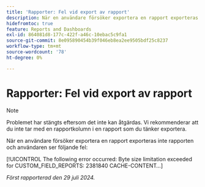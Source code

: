 ```yaml
---
title: 'Rapporter: Fel vid export av rapport'
description: När en användare försöker exportera en rapport exporteras inte rapporten och användaren ser ett fel.
hidefromtoc: true
feature: Reports and Dashboards
exl-id: 864081d8-177c-422f-a46c-10ebac5c9fa1
source-git-commit: 8e095890454b39f046eb8ea2ee9505bdf25c8237
workflow-type: tm+mt
source-wordcount: '78'
ht-degree: 0%

---
```


# Rapporter: Fel vid export av rapport

>[!NOTE]
>
>Problemet har stängts eftersom det inte kan åtgärdas. Vi rekommenderar att du inte tar med en rapportkolumn i en rapport som du tänker exportera.

När en användare försöker exportera en rapport exporteras inte rapporten och användaren ser följande fel:

[!UICONTROL The following error occurred: Byte size limitation exceeded for CUSTOM_FIELD_REPORTS: 2381840 CACHE-CONTENT…]

_Först rapporterad den 29 juli 2024._
